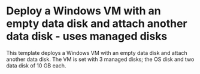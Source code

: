 # Deploy a Windows VM with an empty data disk and attach another data disk - uses managed disks
This template deploys a Windows VM with an empty data disk and attach another data disk. The VM is set with 3 managed disks; the OS disk and two data disk of 10 GB each.
